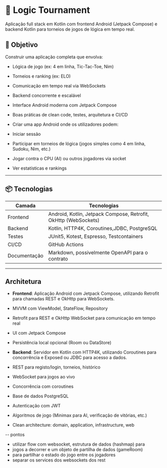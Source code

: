# 🎯 Logic Tournament

Aplicação full stack em Kotlin com frontend Android (Jetpack Compose) e backend Kotlin para torneios de jogos de lógica em tempo real.

## 🚀 Objetivo

Construir uma aplicação completa que envolva:
- Lógica de jogo (ex: 4 em linha, Tic-Tac-Toe, Nim)
- Torneios e ranking (ex: ELO)
- Comunicação em tempo real via WebSockets
- Backend concorrente e escalável
- Interface Android moderna com Jetpack Compose
- Boas práticas de clean code, testes, arquitetura e CI/CD



- Criar uma app Android onde os utilizadores podem:

- Iniciar sessão

- Participar em torneios de lógica (jogos simples como 4 em linha, Sudoku, Nim, etc.)

- Jogar contra o CPU (AI) ou outros jogadores via socket

- Ver estatísticas e rankings

---

## 📦 Tecnologias

| Camada      | Tecnologias                                                        |
|-------------|---------------------------------------------------------------------|
| Frontend    | Android, Kotlin, Jetpack Compose, Retrofit, OkHttp (WebSockets)    |
| Backend     | Kotlin, HTTP4K, Coroutines,JDBC, PostgreSQL     |
| Testes      | JUnit5, Kotest, Espresso, Testcontainers                            |
| CI/CD       | GitHub Actions                                                      |
| Documentação| Markdown, possivelmente OpenAPI para o contrato                    |

---
## Architetura

- **Frontend**: Aplicação Android com Jetpack Compose, utilizando Retrofit para chamadas REST e OkHttp para WebSockets.
- MVVM com ViewModel, StateFlow, Repository
- Retrofit para REST e OkHttp WebSocket para comunicação em tempo real
- UI com Jetpack Compose
- Persistência local opcional (Room ou DataStore)

- **Backend**: Servidor em Kotlin com HTTP4K, utilizando Coroutines para concorrência e Exposed ou JDBC para acesso a dados.
- REST para registo/login, torneios, histórico
- WebSocket para jogos ao vivo
- Concorrência com coroutines
- Base de dados PostgreSQL
- Autenticação com JWT
- Algoritmos de jogo (Minimax para AI, verificação de vitórias, etc.)
- Clean architecture: domain, application, infrastructure, web


-- pontos
- utilizar flow com websocket, estrutura de dados (hashmap) para 
- jogos a decorrer e um objeto de partilha de dados (gameRoom) 
- para partilhar o estado do jogo entre os jogadores
- separar os services dos websockets dos rest